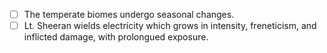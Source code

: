 - [ ] The temperate biomes undergo seasonal changes.
- [ ] Lt. Sheeran wields electricity which grows in intensity, freneticism, and inflicted damage, with prolongued exposure.

